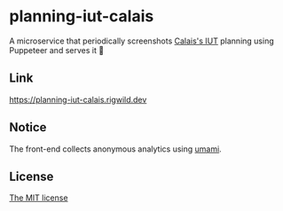 # planning-iut-calais

A microservice that periodically screenshots [Calais's IUT](https://www.iut.univ-littoral.fr/) planning using Puppeteer and serves it 📅

## Link

https://planning-iut-calais.rigwild.dev

## Notice

The front-end collects anonymous analytics using [umami](https://github.com/mikecao/umami).

## License

[The MIT license](./LICENSE)
